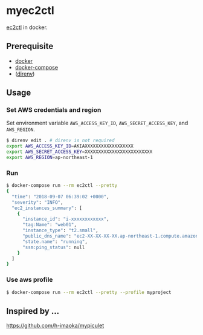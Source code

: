 # myec2ctl
[ec2ctl](https://github.com/y13i/ec2ctl) in docker.

## Prerequisite
- [docker](https://docs.docker.com/)
- [docker-compose](https://docs.docker.com/compose/)
- ([direnv](https://github.com/direnv/direnv))

## Usage
### Set AWS credentials and region
Set environment variable `AWS_ACCESS_KEY_ID`, `AWS_SECRET_ACCESS_KEY`, and `AWS_REGION`.
```sh
$ direnv edit . # direnv is not required
export AWS_ACCESS_KEY_ID=AKIAXXXXXXXXXXXXXXXXXX
export AWS_SECRET_ACCESS_KEY=XXXXXXXXXXXXXXXXXXXXXXXXX
export AWS_REGION=ap-northeast-1
```

### Run
```sh
$ docker-compose run --rm ec2ctl --pretty
{
  "time": "2018-09-07 06:39:02 +0000",
  "severity": "INFO",
  "ec2_instances_summary": [
    {
      "instance_id": "i-xxxxxxxxxxxx",
      "tag:Name": "web01",
      "instance_type": "t2.small",
      "public_dns_name": "ec2-XX-XX-XX-XX.ap-northeast-1.compute.amazonaws.com",
      "state.name": "running",
      "ssm:ping_status": null
    }
  ]
}
```

### Use aws profile
```sh
$ docker-compose run --rm ec2ctl --pretty --profile myproject
```

## Inspired by ...
https://github.com/h-imaoka/mypiculet
